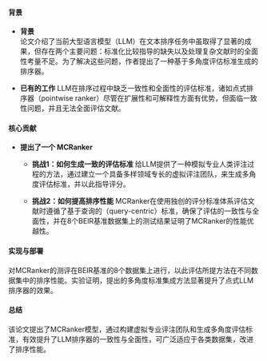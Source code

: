 #### 背景
- **背景**       
    论文介绍了当前大型语言模型（LLM）在文本排序任务中虽取得了显著的成果，但存在两个主要问题：标准化比较指导的缺失以及处理复杂文献时的全面性考量不足。为了解决这些问题，作者提出了一种基于多角度评估标准生成的排序器。

- **已有的工作**
    LLM在排序过程中缺乏一致性和全面性的评估标准，诸如点式排序器（pointwise ranker）尽管在扩展性和可解释性方面有优势，但面临一致性问题，并且无法全面评估文献。

#### 核心贡献
- **提出了一个 MCRanker**
    - **挑战1：如何生成一致的评估标准**
        给LLM提供了一种模拟专业人类评注过程的方法，通过建立一个具备多样领域专长的虚拟评注团队，来生成多角度评估标准，并以此指导评分。

    - **挑战2：如何提高排序性能**
        MCRanker在使用独创的评分标准体系评估文献时遵循了基于查询的（query-centric）标准，确保了评估的一致性与全面性，并在8个BEIR基准数据集上的测试结果证明了MCRanker的性能优越性。

#### 实现与部署
对MCRanker的测评在BEIR基准的8个数据集上进行，以此评估所提方法在不同数据集中的排序性能。实验证明，提出的多角度标准集成方法显著提升了点式LLM排序器的效果。

#### 总结
该论文提出了MCRanker模型，通过构建虚拟专业评注团队和生成多角度评估标准，有效提升了LLM排序器的一致性与全面性，可广泛适应于各类数据集，改进了排序性能。